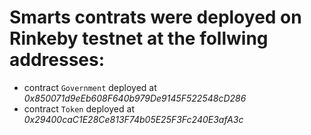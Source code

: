 # Smarts contrats were deployed on Rinkeby testnet at the follwing addresses:

- contract `Government` deployed at _0x850071d9eEb608F640b979De9145F522548cD286_
- contract `Token` deployed at _0x29400caC1E28Ce813F74b05E25F3Fc240E3afA3c_
